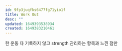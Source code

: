 ```yaml
---
id: 9fp3juqfks6477fg71yio1f
title: Work Out
desc: ""
updated: 1649393538934
created: 1649383210461
---
```


한 운동 다 기록하지 않고 strength 관리하는 항목과 느낀 점만
